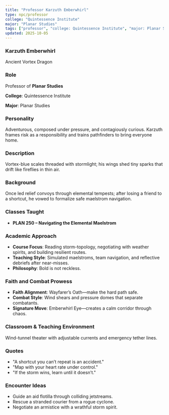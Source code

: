 ```yaml
---
title: "Professor Karzuth Emberwhirl"
type: npc/professor
college: "Quintessence Institute"
major: "Planar Studies"
tags: ["professor", "college: Quintessence Institute", "major: Planar Studies", "variant:vortex"]
updated: 2025-10-05
---
```

### Karzuth Emberwhirl

Ancient Vortex Dragon

### Role

Professor of **Planar Studies**

**College**: Quintessence Institute

**Major**: Planar Studies

### Personality

Adventurous, composed under pressure, and contagiously curious. Karzuth frames risk as a responsibility and trains pathfinders to bring everyone home.

### Description

Vortex-blue scales threaded with stormlight; his wings shed tiny sparks that drift like fireflies in thin air.

### Background

Once led relief convoys through elemental tempests; after losing a friend to a shortcut, he vowed to formalize safe maelstrom navigation.

### Classes Taught

- **PLAN 250 – Navigating the Elemental Maelstrom**



### Academic Approach

- **Course Focus**: Reading storm-topology, negotiating with weather spirits, and building resilient routes.
- **Teaching Style**: Simulated maelstroms, team navigation, and reflective debriefs after near-misses.
- **Philosophy**: Bold is not reckless.

### Faith and Combat Prowess

- **Faith Alignment**: Wayfarer’s Oath—make the hard path safe.
- **Combat Style**: Wind shears and pressure domes that separate combatants.
- **Signature Move**: Emberwhirl Eye—creates a calm corridor through chaos.

### Classroom & Teaching Environment

Wind-tunnel theater with adjustable currents and emergency tether lines.

### Quotes

- "A shortcut you can’t repeat is an accident."
- "Map with your heart rate under control."
- "If the storm wins, learn until it doesn’t."

### Encounter Ideas

- Guide an aid flotilla through colliding jetstreams.
- Rescue a stranded courier from a rogue cyclone.
- Negotiate an armistice with a wrathful storm spirit.

